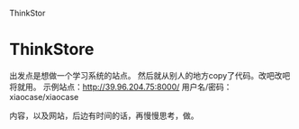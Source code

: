 ThinkStor 
# ThinkStore

出发点是想做一个学习系统的站点。
然后就从别人的地方copy了代码。改吧改吧将就用。
示例站点：http://39.96.204.75:8000/ 
用户名/密码：xiaocase/xiaocase

内容，以及网站，后边有时间的话，再慢慢思考，做。


